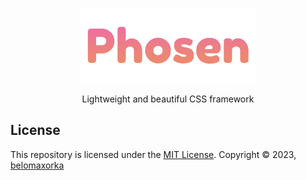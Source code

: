 <p align="center"><img src="https://github.com/belomaxorka/belomaxorka/blob/main/phosen/phosen.png?raw=true"></p>
<p align="center">Lightweight and beautiful CSS framework</p>

## License
This repository is licensed under the [MIT License](LICENSE).
Copyright © 2023, [belomaxorka](https://github.com/belomaxorka)
